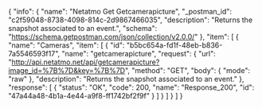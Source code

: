 {
  "info": {
    "name": "Netatmo Get Getcamerapicture",
    "_postman_id": "c2f59048-8738-4098-814c-2d9867466035",
    "description": "Returns the snapshot associated to an event.",
    "schema": "https://schema.getpostman.com/json/collection/v2.0.0/"
  },
  "item": [
    {
      "name": "Cameras",
      "item": [
        {
          "id": "b5bc654a-fd1f-48eb-b836-7a5546593f17",
          "name": "getcamerapicture",
          "request": {
            "url": "http://api.netatmo.net/api/getcamerapicture?image_id=%7B%7D&key=%7B%7D",
            "method": "GET",
            "body": {
              "mode": "raw"
            },
            "description": "Returns the snapshot associated to an event."
          },
          "response": [
            {
              "status": "OK",
              "code": 200,
              "name": "Response_200",
              "id": "47a44a48-4b1a-4e44-a9f8-ff1742bf2f9f"
            }
          ]
        }
      ]
    }
  ]
}